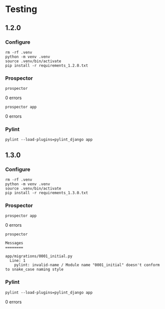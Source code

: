 # Testing

## 1.2.0

### Configure

```shell
rm -rf .venv
python -m venv .venv
source .venv/bin/activate
pip install -r requirements_1.2.0.txt
```

### Prospector

```shell
prospector
```

0 errors

```shell
prospector app
```

0 errors

### Pylint

```shell
pylint --load-plugins=pylint_django app
```

## 1.3.0

### Configure

```shell
rm -rf .venv
python -m venv .venv
source .venv/bin/activate
pip install -r requirements_1.3.0.txt
```

### Prospector

```shell
prospector app
```

0 errors

```shell
prospector
```

```
Messages
========

app/migrations/0001_initial.py
  Line: 1
    pylint: invalid-name / Module name "0001_initial" doesn't conform to snake_case naming style
```

### Pylint

```shell
pylint --load-plugins=pylint_django app
```

0 errors
